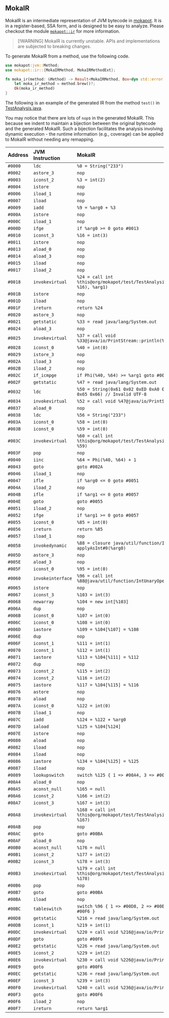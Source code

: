 ## MokaIR

MokaIR is an intermediate representation of JVM bytecode in [mokapot](https://github.com/henryhchchc/mokapot).
It is in a register-based, SSA form, and is designed to be easy to analyze.
Please checkout the module [`mokapot::ir`](https://docs.rs/mokapot/latest/mokapot/ir/index.html) for more information.

> [!WARNING] MokaIR is currently unstable. APIs and implementations are subjected to breaking changes.

To generate MokaIR from a method, use the following code.

```rust
use mokapot:jvm::Method;
use mokapot::ir::{MokaIRMethod, MokaIRMethodExt};

fn moka_ir(method: &Method) -> Result<MokaIRMethod, Box<dyn std::error::Error>> {
    let moka_ir_method = method.brew()?;
    Ok(moka_ir_method)
}
```

The following is an example of the generated IR from the method `test()` in [TestAnalysis.java](/test_data/mokapot/org/mokapot/test/TestAnalysis.java).

You may notice that there are lots of `nop`s in the generated MokaIR.
This because we indent to maintain a bijection between the original bytecode and the generated MokaIR.
Such a bijection facilitates the analysis involving dynamic execution - the runtime information (e.g., coverage) can be applied to MokaIR without needing any remapping.

| Address | JVM Instruction   | MokaIR                                                                                |
| :------ | :---------------- | :------------------------------------------------------------------------------------ |
| `#0000` | `ldc`             | `%0 = String("233")`                                                                  |
| `#0002` | `astore_3`        | `nop`                                                                                 |
| `#0003` | `iconst_2`        | `%3 = int(2)`                                                                         |
| `#0004` | `istore`          | `nop`                                                                                 |
| `#0006` | `iload_1`         | `nop`                                                                                 |
| `#0007` | `iload`           | `nop`                                                                                 |
| `#0009` | `iadd`            | `%9 = %arg0 + %3`                                                                     |
| `#000A` | `istore`          | `nop`                                                                                 |
| `#000C` | `iload_1`         | `nop`                                                                                 |
| `#000D` | `ifge`            | `if %arg0 >= 0 goto #0013`                                                            |
| `#0010` | `iconst_3`        | `%16 = int(3)`                                                                        |
| `#0011` | `istore`          | `nop`                                                                                 |
| `#0013` | `aload_0`         | `nop`                                                                                 |
| `#0014` | `aload_3`         | `nop`                                                                                 |
| `#0015` | `iload`           | `nop`                                                                                 |
| `#0017` | `iload_2`         | `nop`                                                                                 |
| `#0018` | `invokevirtual`   | `%24 = call int %this@org/mokapot/test/TestAnalysis::callMe(%0, Phi(%3, %16), %arg1)` |
| `#001B` | `istore`          | `nop`                                                                                 |
| `#001D` | `iload`           | `nop`                                                                                 |
| `#001F` | `ireturn`         | `return %24`                                                                          |
| `#0020` | `astore_3`        | `nop`                                                                                 |
| `#0021` | `getstatic`       | `%33 = read java/lang/System.out`                                                     |
| `#0024` | `aload_3`         | `nop`                                                                                 |
| `#0025` | `invokevirtual`   | `%37 = call void %33@java/io/PrintStream::println(%caught_exception)`                 |
| `#0028` | `iconst_0`        | `%40 = int(0)`                                                                        |
| `#0029` | `istore_3`        | `nop`                                                                                 |
| `#002A` | `iload_3`         | `nop`                                                                                 |
| `#002B` | `iload_2`         | `nop`                                                                                 |
| `#002C` | `if_icmpge`       | `if Phi(%40, %64) >= %arg1 goto #0046`                                                |
| `#002F` | `getstatic`       | `%47 = read java/lang/System.out`                                                     |
| `#0032` | `ldc`             | `%50 = String(0x61 0x02 0xED 0xA0 0x80 0x62 0x63 0x64 0x65 0x66) // Invalid UTF-8`    |
| `#0034` | `invokevirtual`   | `%52 = call void %47@java/io/PrintStream::println(%50)`                               |
| `#0037` | `aload_0`         | `nop`                                                                                 |
| `#0038` | `ldc`             | `%56 = String("233")`                                                                 |
| `#003A` | `iconst_0`        | `%58 = int(0)`                                                                        |
| `#003B` | `iconst_0`        | `%59 = int(0)`                                                                        |
| `#003C` | `invokevirtual`   | `%60 = call int %this@org/mokapot/test/TestAnalysis::callMe(%56, %58, %59)`           |
| `#003F` | `pop`             | `nop`                                                                                 |
| `#0040` | `iinc`            | `%64 = Phi(%40, %64) + 1`                                                             |
| `#0043` | `goto`            | `goto #002A`                                                                          |
| `#0046` | `iload_1`         | `nop`                                                                                 |
| `#0047` | `ifle`            | `if %arg0 <= 0 goto #0051`                                                            |
| `#004A` | `iload_2`         | `nop`                                                                                 |
| `#004B` | `ifle`            | `if %arg1 <= 0 goto #0057`                                                            |
| `#004E` | `goto`            | `goto #0055`                                                                          |
| `#0051` | `iload_2`         | `nop`                                                                                 |
| `#0052` | `ifge`            | `if %arg1 >= 0 goto #0057`                                                            |
| `#0055` | `iconst_0`        | `%85 = int(0)`                                                                        |
| `#0056` | `ireturn`         | `return %85`                                                                          |
| `#0057` | `iload_1`         | `nop`                                                                                 |
| `#0058` | `invokedynamic`   | `%88 = closure java/util/function/IntUnaryOperator applyAsInt#0(%arg0)`               |
| `#005D` | `astore_3`        | `nop`                                                                                 |
| `#005E` | `aload_3`         | `nop`                                                                                 |
| `#005F` | `iconst_0`        | `%95 = int(0)`                                                                        |
| `#0060` | `invokeinterface` | `%96 = call int %88@java/util/function/IntUnaryOperator::applyAsInt(%95)`             |
| `#0065` | `istore`          | `nop`                                                                                 |
| `#0067` | `iconst_3`        | `%103 = int(3)`                                                                       |
| `#0068` | `newarray`        | `%104 = new int[%103]`                                                                |
| `#006A` | `dup`             | `nop`                                                                                 |
| `#006B` | `iconst_0`        | `%107 = int(0)`                                                                       |
| `#006C` | `iconst_0`        | `%108 = int(0)`                                                                       |
| `#006D` | `iastore`         | `%109 = %104[%107] = %108`                                                            |
| `#006E` | `dup`             | `nop`                                                                                 |
| `#006F` | `iconst_1`        | `%111 = int(1)`                                                                       |
| `#0070` | `iconst_1`        | `%112 = int(1)`                                                                       |
| `#0071` | `iastore`         | `%113 = %104[%111] = %112`                                                            |
| `#0072` | `dup`             | `nop`                                                                                 |
| `#0073` | `iconst_2`        | `%115 = int(2)`                                                                       |
| `#0074` | `iconst_2`        | `%116 = int(2)`                                                                       |
| `#0075` | `iastore`         | `%117 = %104[%115] = %116`                                                            |
| `#0076` | `astore`          | `nop`                                                                                 |
| `#0078` | `aload`           | `nop`                                                                                 |
| `#007A` | `iconst_0`        | `%122 = int(0)`                                                                       |
| `#007B` | `iload_1`         | `nop`                                                                                 |
| `#007C` | `iadd`            | `%124 = %122 + %arg0`                                                                 |
| `#007D` | `iaload`          | `%125 = %104[%124]`                                                                   |
| `#007E` | `istore`          | `nop`                                                                                 |
| `#0080` | `aload`           | `nop`                                                                                 |
| `#0082` | `iload`           | `nop`                                                                                 |
| `#0084` | `iload`           | `nop`                                                                                 |
| `#0086` | `iastore`         | `%134 = %104[%125] = %125`                                                            |
| `#0087` | `iload`           | `nop`                                                                                 |
| `#0089` | `lookupswitch`    | `switch %125 { 1 => #00A4, 3 => #00AF, else => #00BA }`                               |
| `#00A4` | `aload_0`         | `nop`                                                                                 |
| `#00A5` | `aconst_null`     | `%165 = null`                                                                         |
| `#00A6` | `iconst_2`        | `%166 = int(2)`                                                                       |
| `#00A7` | `iconst_3`        | `%167 = int(3)`                                                                       |
| `#00A8` | `invokevirtual`   | `%168 = call int %this@org/mokapot/test/TestAnalysis::callMe(%165, %166, %167)`       |
| `#00AB` | `pop`             | `nop`                                                                                 |
| `#00AC` | `goto`            | `goto #00BA`                                                                          |
| `#00AF` | `aload_0`         | `nop`                                                                                 |
| `#00B0` | `aconst_null`     | `%176 = null`                                                                         |
| `#00B1` | `iconst_2`        | `%177 = int(2)`                                                                       |
| `#00B2` | `iconst_3`        | `%178 = int(3)`                                                                       |
| `#00B3` | `invokevirtual`   | `%179 = call int %this@org/mokapot/test/TestAnalysis::callMe(%176, %177, %178)`       |
| `#00B6` | `pop`             | `nop`                                                                                 |
| `#00B7` | `goto`            | `goto #00BA`                                                                          |
| `#00BA` | `iload`           | `nop`                                                                                 |
| `#00BC` | `tableswitch`     | `switch %96 { 1 => #00D8, 2 => #00E2, 3 => #00EC, else => #00F6 }`                    |
| `#00D8` | `getstatic`       | `%216 = read java/lang/System.out`                                                    |
| `#00DB` | `iconst_1`        | `%219 = int(1)`                                                                       |
| `#00DC` | `invokevirtual`   | `%220 = call void %216@java/io/PrintStream::println(%219)`                            |
| `#00DF` | `goto`            | `goto #00F6`                                                                          |
| `#00E2` | `getstatic`       | `%226 = read java/lang/System.out`                                                    |
| `#00E5` | `iconst_2`        | `%229 = int(2)`                                                                       |
| `#00E6` | `invokevirtual`   | `%230 = call void %226@java/io/PrintStream::println(%229)`                            |
| `#00E9` | `goto`            | `goto #00F6`                                                                          |
| `#00EC` | `getstatic`       | `%236 = read java/lang/System.out`                                                    |
| `#00EF` | `iconst_3`        | `%239 = int(3)`                                                                       |
| `#00F0` | `invokevirtual`   | `%240 = call void %236@java/io/PrintStream::println(%239)`                            |
| `#00F3` | `goto`            | `goto #00F6`                                                                          |
| `#00F6` | `iload_2`         | `nop`                                                                                 |
| `#00F7` | `ireturn`         | `return %arg1`                                                                        |
